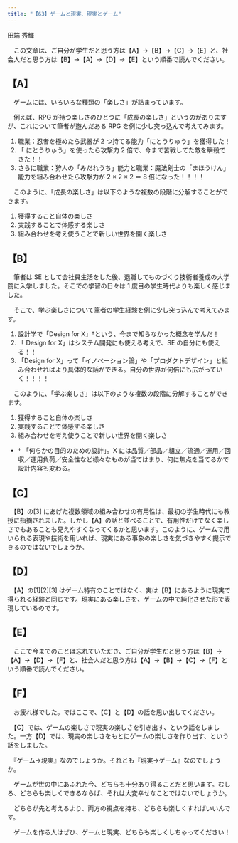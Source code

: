 ```yaml
---
title: "【63】ゲームと現実、現実とゲーム"
---
```



田端 秀輝


　この文章は、ご自分が学生だと思う方は【A】→【B】→【C】→【E】と、社会人だと思う方は【B】→【A】→【D】→【E】という順番で読んでください。

## 【A】

　ゲームには、いろいろな種類の「楽しさ」が詰まっています。

　例えば、RPG が持つ楽しさのひとつに「成長の楽しさ」というのがありますが、これについて筆者が遊んだある RPG を例に少し突っ込んで考えてみます。


1.  職業：忍者を極めたら武器が 2 つ持てる能力「にとうりゅう」を獲得した！
2.  「 にとうりゅう」を使ったら攻撃力 2 倍で、今まで苦戦してた敵を瞬殺できた！！
3.  さらに職業：狩人の「みだれうち」能力と職業：魔法剣士の「まほうけん」能力を組み合わせたら攻撃力が 2 × 2 × 2 ＝ 8 倍になった！！！！


　このように、「成長の楽しさ」は以下のような複数の段階に分解することができます。


1.  獲得すること自体の楽しさ
2.  実践することで体感する楽しさ
3.  組み合わせを考え使うことで新しい世界を開く楽しさ


## 【B】

　筆者は SE として会社員生活をした後、退職してものづくり技術者養成の大学院に入学しました。そこでの学習の日々は 1 度目の学生時代よりも楽しく感じました。

　そこで、学ぶ楽しさについて筆者の学生経験を例に少し突っ込んで考えてみます。


1.  設計学で「Design for X」†という、今まで知らなかった概念を学んだ！
2.  「 Design for X」はシステム開発にも使える考えで、SE の自分にも使える！！
3.  「Design for X」って「イノベーション論」や「プロダクトデザイン」と組み合わせればより具体的な話ができる。自分の世界が何倍にも広がっていく！！！！


　このように、「学ぶ楽しさ」は以下のような複数の段階に分解することができます。


1.  獲得すること自体の楽しさ
2.  実践することで体感する楽しさ
3.  組み合わせを考え使うことで新しい世界を開く楽しさ


  - † 「何らかの目的のための設計」。X には品質／部品／組立／流通／運用／回収／運用負荷／安全性など様々なものが当てはまり、何に焦点を当てるかで設計内容も変わる。

## 【C】

　【B】の\[3\] にあげた複数領域の組み合わせの有用性は、最初の学生時代にも教授に指摘されました。しかし【A】の話と並べることで、有用性だけでなく楽しさでもあることも見えやすくなってくるかと思います。このように、ゲームで用いられる表現や技術を用いれば、現実にある事象の楽しさを気づきやすく提示できるのではないでしょうか。

## 【D】

　【A】の\[1\]\[2\]\[3\] はゲーム特有のことではなく、実は【B】にあるように現実で得られる経験と同じです。現実にある楽しさを、ゲームの中で純化させた形で表現しているのです。

## 【E】

　ここで今までのことは忘れていただき、ご自分が学生だと思う方は【B】→【A】→【D】→【F】と、社会人だと思う方は【A】→【B】→【C】→【F】という順番で読んでください。

## 【F】

　お疲れ様でした。ではここで、【C】と【D】の話を思い出してください。

　【C】では、ゲームの楽しさで現実の楽しさを引き出す、という話をしました。一方【D】では、現実の楽しさをもとにゲームの楽しさを作り出す、という話をしました。

　『ゲーム→現実』なのでしょうか。それとも『現実→ゲーム』なのでしょうか。

　ゲームが世の中にあふれた今、どちらも十分あり得ることだと思います。むしろ、どちらも楽しくできるならば、それは大変幸せなことではないでしょうか。

　どちらが先と考えるより、両方の視点を持ち、どちらも楽しくすればいいんです。

　ゲームを作る人はぜひ、ゲームと現実、どちらも楽しくしちゃってください！

